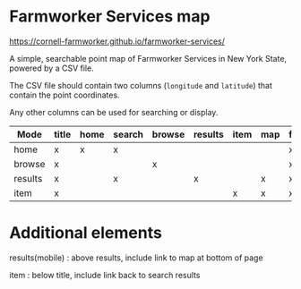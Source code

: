# Farmworker Services map

https://cornell-farmworker.github.io/farmworker-services/

A simple, searchable point map of Farmworker Services in New York State, powered by a CSV file.

The CSV file should contain two columns (`longitude` and `latitude`) that contain the point coordinates.

Any other columns can be used for searching or display.



Mode   | title | home | search | browse | results | item | map | footer
-------|-------|------|--------|--------|---------|------|-----|-------
home   |   x   |  x   |   x    |        |         |      |     |   x
browse |   x   |      |        |    x   |         |      |     |   x
results|   x   |      |   x    |        |   x     |      |  x  |   x
item   |   x   |      |        |        |         |   x  |  x  |   x

# Additional elements

results(mobile) : above results, include link to map at bottom of page

item : below title, include link back to search results

